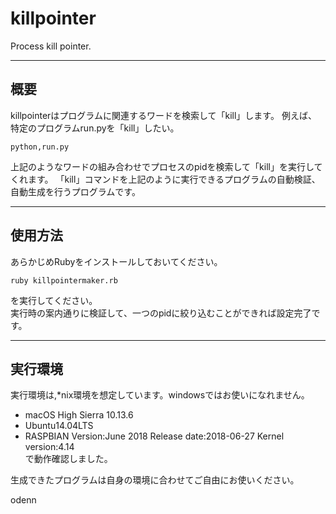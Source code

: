 # killpointer

Process kill pointer.
***
## 概要
killpointerはプログラムに関連するワードを検索して「kill」します。
例えば、
特定のプログラムrun.pyを「kill」したい。
```
python,run.py
```
上記のようなワードの組み合わせでプロセスのpidを検索して「kill」を実行してくれます。
「kill」コマンドを上記のように実行できるプログラムの自動検証、自動生成を行うプログラムです。
***
## 使用方法  
あらかじめRubyをインストールしておいてください。  
 
```
ruby killpointermaker.rb
```

を実行してください。  
実行時の案内通りに検証して、一つのpidに絞り込むことができれば設定完了です。    
***

## 実行環境  
実行環境は,*nix環境を想定しています。windowsではお使いになれません。  

* macOS High Sierra 10.13.6
* Ubuntu14.04LTS
* RASPBIAN Version:June 2018 Release date:2018-06-27 Kernel version:4.14  
で動作確認しました。

生成できたプログラムは自身の環境に合わせてご自由にお使いください。  

odenn
